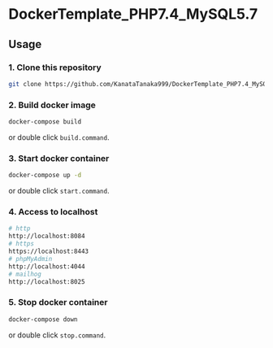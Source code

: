 # DockerTemplate_PHP7.4_MySQL5.7

## Usage

### 1. Clone this repository

```bash
git clone https://github.com/KanataTanaka999/DockerTemplate_PHP7.4_MySQL5.7.git
```

### 2. Build docker image

```bash
docker-compose build
```

or double click `build.command`.

### 3. Start docker container

```bash
docker-compose up -d
```

or double click `start.command`.

### 4. Access to localhost

```bash
# http
http://localhost:8084
# https
https://localhost:8443
# phpMyAdmin
http://localhost:4044
# mailhog
http://localhost:8025
```

### 5. Stop docker container

```bash
docker-compose down
```

or double click `stop.command`.
